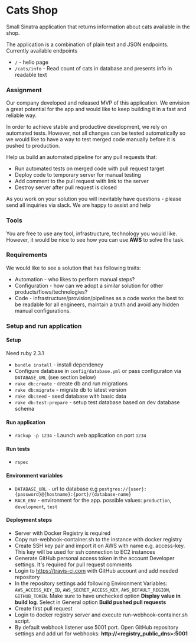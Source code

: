 # Cats Shop
Small Sinatra application that returns information about cats available in the shop.

The application is a combination of plain text and JSON endpoints. Currently available endpoints
- `/` - hello page
- `/cats/info` - Read count of cats in database and presents info in readable text

### Assignment
Our company developed and released MVP of this application.
We envision a great potential for the app and would like to keep building it in a fast and reliable way.

In order to achieve stable and productive development, we rely on automated tests. 
However, not all changes can be tested automatically so we would like to have a way to test merged code manually before it is pushed to production.    

Help us build an automated pipeline for any pull requests that:

- Run automated tests on merged code with pull request target
- Deploy code to temporary server for manual testing
- Add comment to the pull request with link to the server
- Destroy server after pull request is closed

As you work on your solution you will inevitably have questions - please send all inquiries via slack. We are happy to assist and help

### Tools
You are free to use any tool, infrastructure, technology you would like. However, it would be nice to see how you can use **AWS** to solve the task.

### Requirements

We would like to see a solution that has following traits:

- Automation - who likes to perform manual steps?
- Configuration - how can we adopt a similar solution for other products/flows/technologies?
- Code - infrastructure/provision/pipelines as a code works the best to: be readable for all engineers, maintain a truth and avoid any hidden manual configurations.

### Setup and run application

#### Setup
Need ruby 2.3.1
- `bundle install` - install dependency
- Configure database in `config/database.yml` or pass configuraton via `DATABASE_URL` (see section below)
- `rake db:create` - create db and run migrations
- `rake db:migrate` - migrate db to latest version
- `rake db:seed` - seed database with basic data
- `rake db:test:prepare` - setup test database based on dev database schema 

#### Run application
- `rackup -p 1234` - Launch web application on port `1234`
#### Run tests
- `rspec`
#### Environment variables
- `DATABASE_URL` - url to database e.g `postgres://{user}:{password}@{hostname}:{port}/{database-name}`
- `RACK_ENV` - environment for the app. possible values: `production`, `development`, `test`

#### Deployment steps
- Server with Docker Registry is required
- Copy run-webhook-container.sh to the instance with docker registry
- Create SSH key pair and import it on AWS with name e.g. access-key. This key will be used for ssh connection to EC2 instances
- Generate GitHub personal access token in the account Developer settings. It's required for pull request comments
- Login to https://travis-ci.com with GitHub account and add needed repository
- In the repository settings add following Environment Variables: `AWS_ACCESS_KEY_ID`, `AWS_SECRET_ACCESS_KEY`, `AWS_DEFAULT_REGION`, `GITHUB_TOKEN`. Make sure to have unchecked option **Display value in build log**. Select in General option **Build pushed pull requests**
- Create first pull request
- Login to docker registry server and execute run-webhook-container.sh script.
- By default webhook listener use 5001 port. Open GitHub repository settings and add url for webhooks: **http://<registry_public_dns>:5001**